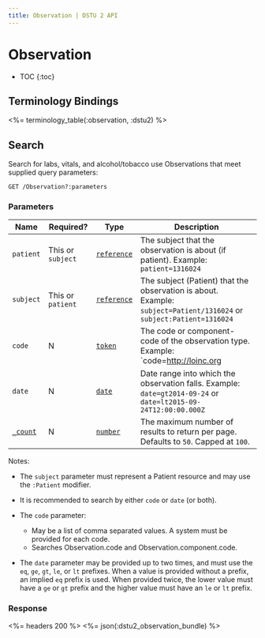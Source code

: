 ```yaml
---
title: Observation | DSTU 2 API
---
```


# Observation

* TOC
{:toc}

## Terminology Bindings

<%= terminology_table(:observation, :dstu2) %>

## Search

Search for labs, vitals, and alcohol/tobacco use Observations that meet supplied query parameters:

    GET /Observation?:parameters

### Parameters

 Name             | Required?         | Type          | Description
------------------|-------------------|---------------|----------------------------------------------------------------------------------------------------------------------
 `patient`        | This or `subject` | [`reference`] | The subject that the observation is about (if patient). Example: `patient=1316024`
 `subject`        | This or `patient` | [`reference`] | The subject (Patient) that the observation is about. Example: `subject=Patient/1316024` or `subject:Patient=1316024`
 `code`           | N                 | [`token`]     | The code or component-code of the observation type. Example: `code=http://loinc.org|3094-0,http://loinc.org|3139-3`
 `date`           | N                 | [`date`]      | Date range into which the observation falls. Example: `date=gt2014-09-24` or `date=lt2015-09-24T12:00:00.000Z`
 [`_count`]       | N                 | [`number`]    | The maximum number of results to return per page. Defaults to `50`. Capped at `100`.

Notes:

- The `subject` parameter must represent a Patient resource and may use the `:Patient` modifier.

- It is recommended to search by either `code` or `date` (or both).

- The `code` parameter:
  - May be a list of comma separated values. A system must be provided for each code.
  - Searches Observation.code and Observation.component.code.

- The `date` parameter may be provided up to two times, and must use the `eq`, `ge`, `gt`, `le`, or `lt` prefixes. When a value is provided without a prefix, an implied `eq` prefix is used. When provided twice, the lower value must have a `ge` or `gt` prefix and the higher value must have an `le` or `lt` prefix.

### Response

<%= headers 200 %>
<%= json(:dstu2_observation_bundle) %>

[`reference`]: http://hl7.org/fhir/dstu2/search.html#reference
[`token`]: http://hl7.org/fhir/dstu2/search.html#token
[`date`]: http://hl7.org/fhir/dstu2/search.html#date
[`_count`]: http://hl7.org/fhir/dstu2/search.html#count
[`number`]: http://hl7.org/fhir/dstu2/search.html#number
